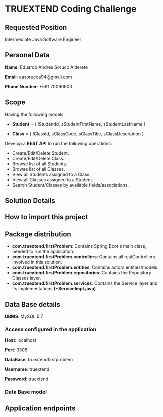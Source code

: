 # TRUEXTEND Coding Challenge

## Requested Position
Intermediate Java Software Engineer

## Personal Data
**Name**: Eduardo Andres Soruco Alderete

**Email**: easorucoa94@gmail.com

**Phone Number**: +591 70060600

## Scope
Having the following models:

- **Student** =  { lStudentId, sStudentFirstName, sStudentLastName }

- **Class** =  { lClassId, sClassCode, sClassTitle, sClassDescription }

Develop a **REST API** to run the following operations:

- Create/Edit/Delete Student.
- Create/Edit/Delete Class.
- Browse list of all Students.
- Browse list of all Classes.
- View all Students assigned to a Class.
- View all Classes assigned to a Student.
- Search Student/Classes by available fields/associations.

## Solution Details

## How to import this project

## Package distribution
- **com.truextend.firstProblem**: Contains Spring Boot's main class, needed to run the application.
- **com.truextend.firstProblem.controllers**: Contains all restControllers involved in this solution.
- **com.truextend.firstProblem.entities**: Contains actors entities/models.
- **com.truextend.firstProblem.repositories**: Contains the Repository Classes layer.
- **com.truextend.firstProblem.services**: Contains the Service layer and its implementations **(~ServiceImpl.java)**

## Data Base details
**DBMS**: MySQL 5.7

### Access configured in the application
**Host**: localhost

**Port**: 3306

**DataBase**: truextendfirstproblem

**Username**: truextend

**Password**: truextend

### Data Base model

## Application endpoints
